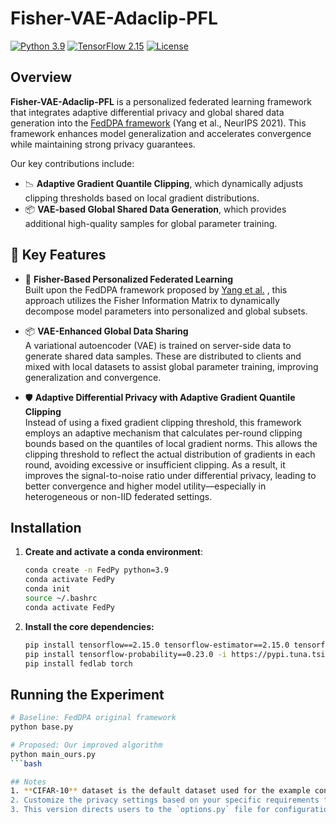 # Fisher-VAE-Adaclip-PFL

[![Python 3.9](https://img.shields.io/badge/python-3.9-blue.svg)](https://www.python.org/downloads/release/python-390/)
[![TensorFlow 2.15](https://img.shields.io/badge/TensorFlow-2.15-FF6F00.svg)](https://www.tensorflow.org/)
[![License](https://img.shields.io/badge/license-MIT-blue.svg)](LICENSE)


## Overview

**Fisher-VAE-Adaclip-PFL** is a personalized federated learning framework that integrates adaptive differential privacy and global shared data generation into the [FedDPA framework](https://arxiv.org/abs/2107.09645) (Yang et al., NeurIPS 2021). This framework enhances model generalization and accelerates convergence while maintaining strong privacy guarantees.

Our key contributions include:

- 📉 **Adaptive Gradient Quantile Clipping**, which dynamically adjusts clipping thresholds based on local gradient distributions.
- 📦 **VAE-based Global Shared Data Generation**, which provides additional high-quality samples for global parameter training.

## 🔑 Key Features

- 🧠 **Fisher-Based Personalized Federated Learning**  
  Built upon the FedDPA framework proposed by [Yang et al.](https://arxiv.org/abs/2107.09645) , this approach utilizes the Fisher Information Matrix to dynamically decompose model parameters into personalized and global subsets.

- 📦 **VAE-Enhanced Global Data Sharing**  
  A variational autoencoder (VAE) is trained on server-side data to generate shared data samples. These are distributed to clients and mixed with local datasets to assist global parameter training, improving generalization and convergence.

- 🛡️ **Adaptive Differential Privacy with Adaptive Gradient Quantile Clipping**  
  Instead of using a fixed gradient clipping threshold, this framework employs an adaptive mechanism that calculates per-round clipping bounds based on the quantiles of local gradient norms. This allows the clipping threshold to reflect the actual distribution of gradients in each round, avoiding excessive or insufficient clipping. As a result, it improves the signal-to-noise ratio under differential privacy, leading to better convergence and higher model utility—especially in heterogeneous or non-IID federated settings.


## Installation

1. **Create and activate a conda environment**:
   ```bash
   conda create -n FedPy python=3.9
   conda activate FedPy
   conda init
   source ~/.bashrc
   conda activate FedPy
2. **Install the core dependencies:**
    ```bash
    pip install tensorflow==2.15.0 tensorflow-estimator==2.15.0 tensorflow-privacy==0.8.11 -i https://pypi.tuna.tsinghua.edu.cn/simple
    pip install tensorflow-probability==0.23.0 -i https://pypi.tuna.tsinghua.edu.cn/simple
    pip install fedlab torch

## Running the Experiment

```bash
# Baseline: FedDPA original framework
python base.py

# Proposed: Our improved algorithm
python main_ours.py
```bash

## Notes
1. **CIFAR-10** dataset is the default dataset used for the example configuration. Modify the dataset option in `dataset` if you're using a different dataset.
2. Customize the privacy settings based on your specific requirements for `epsilon`, `delta`, `clipping bounds`,`noise multipliers` and `dir_alpha`.
3. This version directs users to the `options.py` file for configuration details and highlights the key parameters to focus on.



